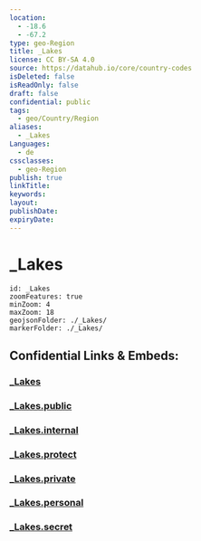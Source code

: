 ```yaml
---
location:
  - -18.6
  - -67.2
type: geo-Region
title: _Lakes
license: CC BY-SA 4.0
source: https://datahub.io/core/country-codes
isDeleted: false
isReadOnly: false
draft: false
confidential: public
tags:
  - geo/Country/Region
aliases:
  - _Lakes
Languages:
  - de
cssclasses:
  - geo-Region
publish: true
linkTitle:
keywords:
layout:
publishDate:
expiryDate:
---
```


# _Lakes

```leaflet
id: _Lakes
zoomFeatures: true 
minZoom: 4 
maxZoom: 18
geojsonFolder: ./_Lakes/
markerFolder: ./_Lakes/
```


## Confidential Links & Embeds: 

### [_Lakes](/_Standards/Earth/Continent/America~South/Bolivia/departments~Bolivia/Oruro/_Lakes.md) 

### [_Lakes.public](/_public/Earth/Continent/America~South/Bolivia/departments~Bolivia/Oruro/_Lakes.public.md) 

### [_Lakes.internal](/_internal/Earth/Continent/America~South/Bolivia/departments~Bolivia/Oruro/_Lakes.internal.md) 

### [_Lakes.protect](/_protect/Earth/Continent/America~South/Bolivia/departments~Bolivia/Oruro/_Lakes.protect.md) 

### [_Lakes.private](/_private/Earth/Continent/America~South/Bolivia/departments~Bolivia/Oruro/_Lakes.private.md) 

### [_Lakes.personal](/_personal/Earth/Continent/America~South/Bolivia/departments~Bolivia/Oruro/_Lakes.personal.md) 

### [_Lakes.secret](/_secret/Earth/Continent/America~South/Bolivia/departments~Bolivia/Oruro/_Lakes.secret.md)

